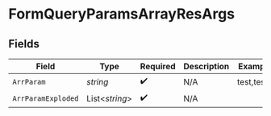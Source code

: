 # FormQueryParamsArrayResArgs


## Fields

| Field              | Type               | Required           | Description        | Example            |
| ------------------ | ------------------ | ------------------ | ------------------ | ------------------ |
| `ArrParam`         | *string*           | :heavy_check_mark: | N/A                | test,test2         |
| `ArrParamExploded` | List<*string*>     | :heavy_check_mark: | N/A                |                    |
